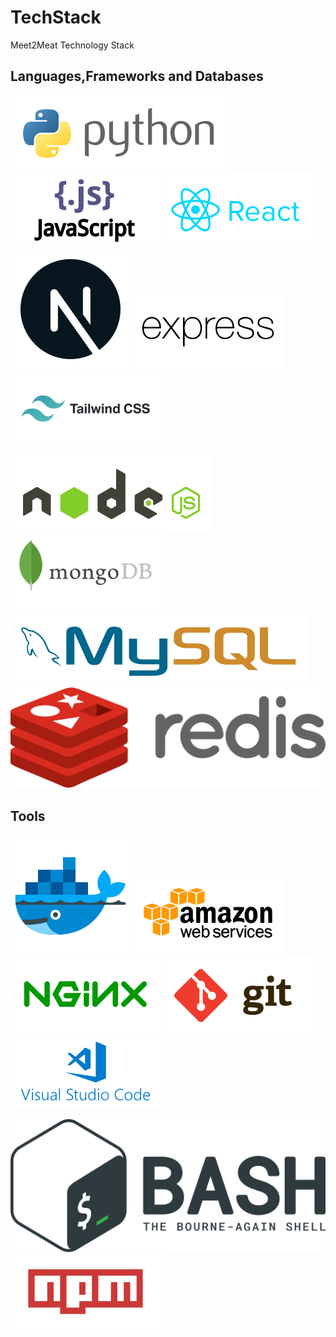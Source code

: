 # TechStack
Meet2Meat Technology Stack

## Languages,Frameworks and Databases

![Python3](/images/python-horizontal.svg) ![js](/images/javascript-ar21.svg) ![React](/images/reactjs-ar21.svg) ![NextJs](/images/nextjs.svg) ![express](/images/expressjs-ar21.svg) ![Tailwind](/images/tailwindcss-ar21.svg)


![NodeJS](/images/nodejs-horizontal.svg) ![MongoDB](/images/mongodb-ar21.svg) ![MySQL](/images/mysql-horizontal.svg) ![redis](/images/redis-official.svg)


## Tools

![Docker](/images/docker.svg) ![AWS](/images/amazon_aws-ar21.svg) ![Nginx](/images/nginx-ar21.svg) ![GIT](/images/git-scm-ar21.svg) ![VScode](/images/visualstudio_code-ar21.svg) 

![Bash](/images/gnu_bash-official.svg) ![NPM](/images/npmjs-ar21.svg)
